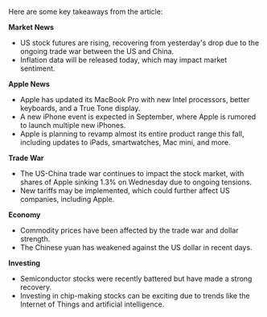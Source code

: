 Here are some key takeaways from the article:

**Market News**

* US stock futures are rising, recovering from yesterday's drop due to the ongoing trade war between the US and China.
* Inflation data will be released today, which may impact market sentiment.

**Apple News**

* Apple has updated its MacBook Pro with new Intel processors, better keyboards, and a True Tone display.
* A new iPhone event is expected in September, where Apple is rumored to launch multiple new iPhones.
* Apple is planning to revamp almost its entire product range this fall, including updates to iPads, smartwatches, Mac mini, and more.

**Trade War**

* The US-China trade war continues to impact the stock market, with shares of Apple sinking 1.3% on Wednesday due to ongoing tensions.
* New tariffs may be implemented, which could further affect US companies, including Apple.

**Economy**

* Commodity prices have been affected by the trade war and dollar strength.
* The Chinese yuan has weakened against the US dollar in recent days.

**Investing**

* Semiconductor stocks were recently battered but have made a strong recovery.
* Investing in chip-making stocks can be exciting due to trends like the Internet of Things and artificial intelligence.